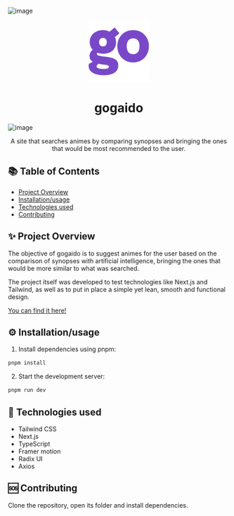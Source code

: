 ![image](https://github.com/Haaguitos/gogaido/assets/62682824/90451392-c7a0-40d0-a5ae-57d2fae74bca)<p align="center">
  <img src="./src/app/icon.png" width="140px" />  
  <h1 align="center">gogaido</h1>
</p>

![image](https://github.com/Haaguitos/gogaido/assets/62682824/411868c9-6124-4927-9fb8-27e501d0fa3e)

<p align="center">A site that searches animes by comparing synopses and bringing the ones that would be most recommended to the user.</p>

## 📚 Table of Contents

- [Project Overview](#project-overview)
- [Installation/usage](#installation)
- [Technologies used](#technologies-used)
- [Contributing](#contributing)

## ✨ Project Overview

The objective of gogaido is to suggest animes for the user based on the comparison of synopses with artificial intelligence, bringing the ones that would be more similar to what was searched.

The project itself was developed to test technologies like Next.js and Tailwind, as well as to put in place a simple yet lean, smooth and functional design.

[You can find it here!](https://gogaido.vercel.app/)

## ⚙️ Installation/usage

1. Install dependencies using pnpm:

```sh
pnpm install
```

2. Start the development server:

```sh
pnpm run dev
```

## 🤖 Technologies used

- Tailwind CSS
- Next.js
- TypeScript
- Framer motion
- Radix UI
- Axios

## 🆘 Contributing

Clone the repository, open its folder and install dependencies.

